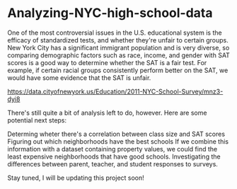 # Analyzing-NYC-high-school-data
One of the most controversial issues in the U.S. educational system is the efficacy of standardized tests, and whether they're unfair to certain groups. 
New York City has a significant immigrant population and is very diverse, so comparing demographic factors such as race, income, and gender with SAT scores is a good way to determine whether the SAT is a fair test. 
For example, if certain racial groups consistently perform better on the SAT, we would have some evidence that the SAT is unfair.

https://data.cityofnewyork.us/Education/2011-NYC-School-Survey/mnz3-dyi8

There's still quite a bit of analysis left to do, however. Here are some potential next steps:

Determing wheter there's a correlation between class size and SAT scores
Figuring out which neighborhoods have the best schools
If we combine this information with a dataset containing property values, we could find the least expensive neighborhoods that have good schools.
Investigating the differences between parent, teacher, and student responses to surveys.

Stay tuned, I will be updating this project soon!
